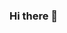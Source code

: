 ### Hi there 👋

<!--
**MehmetAO/MehmetAO** is a ✨ _special_ ✨ repository because its `README.md` (this file) appears on your GitHub profile.

Here are some ideas to get you started:

- 🔭 I’m currently working on a IoT project with image processing
- 🌱 I’m currently learning C++
- 👯 I’m looking to collaborate on ...
- 🤔 I’m looking for help with OpenCV
- 💬 Ask me about anything
- 📫 How to reach me: [e-mail](ongan.mehmetali@gmail.com)
- 😄 Pronouns: He/Him
- ⚡ Fun fact: 
-->
